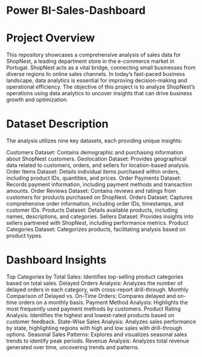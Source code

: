 # Power BI-Sales-Dashboard
# Project Overview
This repository showcases a comprehensive analysis of sales data for ShopNest, a leading department store in the e-commerce market in Portugal. ShopNest acts as a vital bridge, connecting small businesses from diverse regions to online sales channels. In today’s fast-paced business landscape, data analytics is essential for improving decision-making and operational efficiency. The objective of this project is to analyze ShopNest’s operations using data analytics to uncover insights that can drive business growth and optimization.

# Dataset Description
The analysis utilizes nine key datasets, each providing unique insights:

Customers Dataset: Contains demographic and purchasing information about ShopNest customers.
Geolocation Dataset: Provides geographical data related to customers, orders, and sellers for location-based analysis.
Order Items Dataset: Details individual items purchased within orders, including product IDs, quantities, and prices.
Order Payments Dataset: Records payment information, including payment methods and transaction amounts.
Order Reviews Dataset: Contains reviews and ratings from customers for products purchased on ShopNest.
Orders Dataset: Captures comprehensive order information, including order IDs, timestamps, and customer IDs.
Products Dataset: Details available products, including names, descriptions, and categories.
Sellers Dataset: Provides insights into sellers partnered with ShopNest, including performance metrics.
Product Categories Dataset: Categorizes products, facilitating analysis based on product types.
# Dashboard Insights
Top Categories by Total Sales: Identifies top-selling product categories based on total sales.
Delayed Orders Analysis: Analyzes the number of delayed orders in each category, with cross-report drill-through.
Monthly Comparison of Delayed vs. On-Time Orders: Compares delayed and on-time orders on a monthly basis.
Payment Method Analysis: Highlights the most frequently used payment methods by customers.
Product Rating Analysis: Identifies the highest and lowest-rated products based on customer feedback.
State-Wise Sales Analysis: Analyzes sales performance by state, highlighting regions with high and low sales with drill-through options.
Seasonal Sales Patterns: Explores and visualizes seasonal sales trends to identify peak periods.
Revenue Analysis: Analyzes total revenue generated over time, uncovering trends and patterns.
